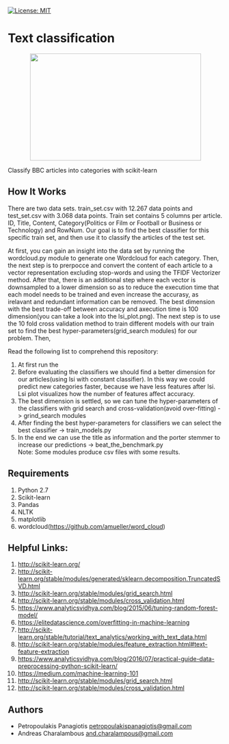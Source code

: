 [![License: MIT](https://img.shields.io/badge/License-MIT-yellow.svg)](https://opensource.org/licenses/MIT)
# Text classification
<p align="center">
<img src="https://cdn-images-1.medium.com/max/640/1*ljCBykAJUnvaZcuPYwm4_A.png" width="400" height="250"> <br />
</p>

Classify BBC articles into categories with scikit-learn

## How It Works
There are two data sets. train_set.csv with 12.267 data points and test_set.csv with 3.068 data points. Train set contains 5 columns per article. ID, Title, Content, Category(Politics or Film or Football or Business or Technology) and RowNum. Our goal is to find the best classifier for this specific train set, and then use it to classify the articles of the test set. 

At first, you can gain an insight into the data set by running the wordcloud.py module to generate one Wordcloud for each category. Then, the next step is to prerpocce and convert the content of each article to a vector representation excluding stop-words and using the TFIDF Vectorizer method. After that, there is an additional step where each vector is downsampled to a lower dimension so as to reduce the execution time that each model needs to be trained and even increase the accurasy, as irelavant and redundant information can be removed. The best dimension with the best trade-off between accuracy and axecution time is 100 dimension(you can take a look into the lsi_plot.png). The next step is to use the 10 fold cross validation method to train different models with our train set to find the best hyper-parameters(grid_search modules) for our problem. Then, 

Read the following list to comprehend this repository: 
<br />
1. At first run the  
2. Before evaluating the classifiers we should find a better dimension for our articles(using lsi with constant classifier). In this way we could predict new categories faster, because we have less features after lsi. Lsi plot visualizes how the number of features affect accuracy.
3. The best dimension is settled, so we can tune the hyper-parameters of the classifiers with grid search and cross-validation(avoid over-fitting) -> grind_search modules
4. After finding the best hyper-parameters for classifiers we can select the best classifier -> train_models.py 
5. In the end we can use the title as information and the porter stemmer to increase our predictions -> beat_the_benchmark.py <br />
Note: Some modules produce csv files with some results.

## Requirements
1. Python 2.7
2. Scikit-learn
3. Pandas
4. NLTK
5. matplotlib
6. wordcloud(https://github.com/amueller/word_cloud)

## Helpful Links: 
1. http://scikit-learn.org/
2. http://scikit-learn.org/stable/modules/generated/sklearn.decomposition.TruncatedSVD.html
3. http://scikit-learn.org/stable/modules/grid_search.html
4. http://scikit-learn.org/stable/modules/cross_validation.html
5. https://www.analyticsvidhya.com/blog/2015/06/tuning-random-forest-model/
6. https://elitedatascience.com/overfitting-in-machine-learning
7. http://scikit-learn.org/stable/tutorial/text_analytics/working_with_text_data.html
8. http://scikit-learn.org/stable/modules/feature_extraction.html#text-feature-extraction
9. https://www.analyticsvidhya.com/blog/2016/07/practical-guide-data-preprocessing-python-scikit-learn/
10. https://medium.com/machine-learning-101
11. http://scikit-learn.org/stable/modules/grid_search.html
12. http://scikit-learn.org/stable/modules/cross_validation.html

## Authors
* Petropoulakis Panagiotis petropoulakispanagiotis@gmail.com
* Andreas Charalambous and.charalampous@gmail.com
